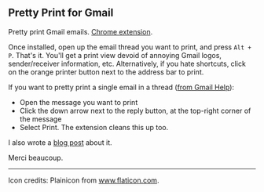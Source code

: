 Pretty Print for Gmail
-----
Pretty print Gmail emails. [Chrome extension](https://chrome.google.com/webstore/detail/pretty-print-gmail/gdanfldekhdgkbmdoeapbgbcpfglkflg).    

Once installed, open up the email thread you want to print, and press `Alt + P`. That's it. You'll get a print view devoid of annoying Gmail logos, sender/receiver information, etc. Alternatively, if you hate shortcuts, click on the orange printer button next to the address bar to print.

If you want to pretty print a single email in a thread ([from Gmail Help](https://support.google.com/mail/answer/8255?hl=en)): 

- Open the message you want to print
- Click the down arrow next to the reply button, at the top-right corner of the message
- Select Print. The extension cleans this up too.

I also wrote a [blog post](http://shivankaul.com/blog/2015/06/10/pretty-print-gmail.html) about it.

Merci beaucoup.

-----
Icon credits: Plainicon from www.flaticon.com.

